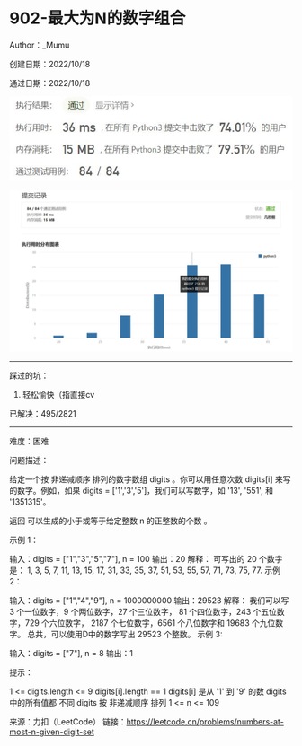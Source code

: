# 902-最大为N的数字组合

Author：_Mumu

创建日期：2022/10/18

通过日期：2022/10/18

![](./通过截图2.jpg)

![](./通过截图1.jpg)

*****

踩过的坑：

1. 轻松愉快（指直接cv

已解决：495/2821

*****

难度：困难

问题描述：

给定一个按 非递减顺序 排列的数字数组 digits 。你可以用任意次数 digits[i] 来写的数字。例如，如果 digits = ['1','3','5']，我们可以写数字，如 '13', '551', 和 '1351315'。

返回 可以生成的小于或等于给定整数 n 的正整数的个数 。

 

示例 1：

输入：digits = ["1","3","5","7"], n = 100
输出：20
解释：
可写出的 20 个数字是：
1, 3, 5, 7, 11, 13, 15, 17, 31, 33, 35, 37, 51, 53, 55, 57, 71, 73, 75, 77.
示例 2：

输入：digits = ["1","4","9"], n = 1000000000
输出：29523
解释：
我们可以写 3 个一位数字，9 个两位数字，27 个三位数字，
81 个四位数字，243 个五位数字，729 个六位数字，
2187 个七位数字，6561 个八位数字和 19683 个九位数字。
总共，可以使用D中的数字写出 29523 个整数。
示例 3:

输入：digits = ["7"], n = 8
输出：1


提示：

1 <= digits.length <= 9
digits[i].length == 1
digits[i] 是从 '1' 到 '9' 的数
digits 中的所有值都 不同 
digits 按 非递减顺序 排列
1 <= n <= 109

来源：力扣（LeetCode）
链接：https://leetcode.cn/problems/numbers-at-most-n-given-digit-set